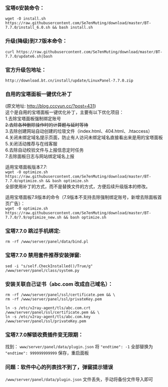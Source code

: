 
### 宝塔6安装命令：
`wget -O install.sh https://raw.githubusercontent.com/Se7enMuting/download/master/BT-7.7.0/install_6.0.sh && bash install.sh`

### 升级(降级)到7.7版本命令：
`curl https://raw.githubusercontent.com/Se7enMuting/download/master/BT-7.7.0/update6.sh|bash`

### 官方升级包地址：
`http://download.bt.cn/install/update/LinuxPanel-7.7.0.zip`

### 自用的宝塔面板一键优化补丁

(原文地址: http://blog.cccyun.cc/?post=431)  
这个是自用的宝塔面板一键优化补丁，主要有以下优化项目：  
1.去除宝塔面板强制绑定账号  
~~2.去除各种删除操作时的计算题与延时等待~~  
3.去除创建网站自动创建的垃圾文件（index.html、404.html、.htaccess）  
4.关闭未绑定域名提示页面，防止有人访问未绑定域名直接看出来是用的宝塔面板  
5.关闭活动推荐与在线客服  
6.去除自动校验文件与上报信息定时任务  
7.去除面板日志与网站绑定域名上报  

适用宝塔面板版本7.7:  
`wget -O optimize.sh https://raw.githubusercontent.com/Se7enMuting/download/master/BT-7.7.0/optimize.sh && bash optimize.sh`  
全部使用补丁的方式，而不是替换文件的方式，方便后续升级版本的修改。

适用宝塔面板7.9版本的命令（7.9版本不支持去除强制绑定账号，新增去除面板首页广告）：  
`wget -O optimize.sh https://raw.githubusercontent.com/Se7enMuting/download/master/BT-7.7.0/7.9/optimize_new.sh && bash optimize.sh`

### 宝塔7.7.0 跳过手机绑定:
`rm -rf /www/server/panel/data/bind.pl`

### 宝塔7.7.0 禁用套件推荐安装弹窗:
`sed -i "s/self.CheckInstalled()/True/g" /www/server/panel/class/system.py`

### 安装关联自己证书（abc.com 改成自己域名）：
```
rm -rf /www/server/panel/ssl/certificate.pem && \
rm -rf /www/server/panel/ssl/privateKey.pem
```
```
ln -s /etc/v2ray-agent/tls/abc.com.crt /www/server/panel/ssl/certificate.pem && \
ln -s /etc/v2ray-agent/tls/abc.com.key /www/server/panel/ssl/privateKey.pem
```

### 宝塔7.7.0解锁收费插件变无限期：
找到：
`www/server/panel/data/plugin.json`
将
`"endtime": -1`
全部替换为
`"endtime": 999999999999`
保存，重启面板



### 问题：软件中心的列表找不到了，弹窗提示错误

 `/www/server/panel/data/plugin.json` 文件丢失，手动将备份文件导入即可
